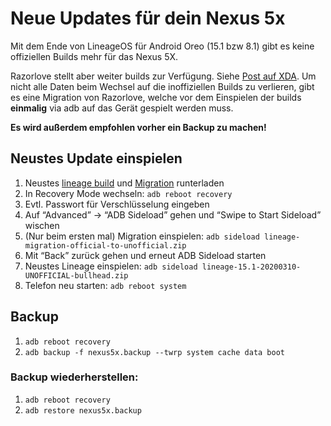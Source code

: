 # Neue Updates für dein Nexus 5x

Mit dem Ende von LineageOS für Android Oreo (15.1 bzw 8.1) gibt es keine offiziellen Builds mehr für das Nexus 5X. 

Razorlove stellt aber weiter builds zur Verfügung. Siehe [Post auf XDA](https://forum.xda-developers.com/showpost.php?p=81981557&postcount=1687). Um nicht alle Daten beim Wechsel auf die 
inoffiziellen Builds zu verlieren, gibt es eine Migration von Razorlove, welche vor dem Einspielen 
der builds **einmalig** via adb auf das Gerät gespielt werden muss.

**Es wird außerdem empfohlen vorher ein Backup zu machen!**

## Neustes Update einspielen

1. Neustes [lineage build](https://androidfilehost.com/?w=files&flid=306263) und [Migration](https://androidfilehost.com/?fid=962187416754465877) runterladen
1. In Recovery Mode wechseln: `adb reboot recovery`
1. Evtl. Passwort für Verschlüsselung eingeben
1. Auf “Advanced” -> “ADB Sideload” gehen und “Swipe to Start Sideload” wischen
1. (Nur beim ersten mal) Migration einspielen: `adb sideload lineage-migration-official-to-unofficial.zip`
1. Mit “Back” zurück gehen und erneut ADB Sideload starten
1. Neustes Lineage einspielen: `adb sideload lineage-15.1-20200310-UNOFFICIAL-bullhead.zip`
1. Telefon neu starten: `adb reboot system`


## Backup

1. `adb reboot recovery`
1. `adb backup -f nexus5x.backup --twrp system cache data boot`

### Backup wiederherstellen:

1. `adb reboot recovery`
1. `adb restore nexus5x.backup`


